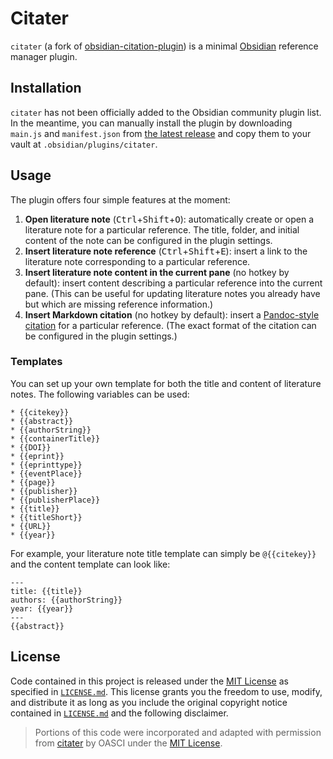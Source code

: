# Citater

`citater` (a fork of [obsidian-citation-plugin](https://github.com/hans/obsidian-citation-plugin)) is a minimal [Obsidian](https://obsidian.md) reference manager plugin.

## Installation

`citater` has not been officially added to the Obsidian community plugin list.
In the meantime, you can manually install the plugin by downloading `main.js` and `manifest.json` from [the latest release](https://github.com/oasci/citater/releases) and copy them to your vault at `.obsidian/plugins/citater`.

## Usage

The plugin offers four simple features at the moment:

1.  **Open literature note** (<kbd>Ctrl</kbd>+<kbd>Shift</kbd>+<kbd>O</kbd>): automatically create or open a literature note for a particular reference.
    The title, folder, and initial content of the note can be configured in the plugin settings.
2.  **Insert literature note reference** (<kbd>Ctrl</kbd>+<kbd>Shift</kbd>+<kbd>E</kbd>): insert a link to the literature note corresponding to a particular reference.
3.  **Insert literature note content in the current pane** (no hotkey by default): insert content describing a particular reference into the current pane.
    (This can be useful for updating literature notes you already have but which are missing reference information.)
4.  **Insert Markdown citation** (no hotkey by default): insert a [Pandoc-style citation][pandoc-citation] for a particular reference.
    (The exact format of the citation can be configured in the plugin settings.)

### Templates

You can set up your own template for both the title and content of literature notes.
The following variables can be used:

```text
* {{citekey}}
* {{abstract}}
* {{authorString}}
* {{containerTitle}}
* {{DOI}}
* {{eprint}}
* {{eprinttype}}
* {{eventPlace}}
* {{page}}
* {{publisher}}
* {{publisherPlace}}
* {{title}}
* {{titleShort}}
* {{URL}}
* {{year}}
```

For example, your literature note title template can simply be `@{{citekey}}` and the content template can look like:

```text
---
title: {{title}}
authors: {{authorString}}
year: {{year}}
---
{{abstract}}
```

## License

Code contained in this project is released under the [MIT License](https://spdx.org/licenses/MIT.html) as specified in [`LICENSE.md`][citater-license].
This license grants you the freedom to use, modify, and distribute it as long as you include the original copyright notice contained in [`LICENSE.md`][citater-license] and the following disclaimer.

> Portions of this code were incorporated and adapted with permission from [citater](https://gitlab.com/oasci/software/citater) by OASCI under the [MIT License](https://gitlab.com/oasci/software/citater/-/blob/main/LICENSE.md).

[citater-license]: https://gitlab.com/oasci/software/citater/-/blob/main/LICENSE.md
[pandoc-citation]: https://pandoc.org/MANUAL.html#extension-citations
